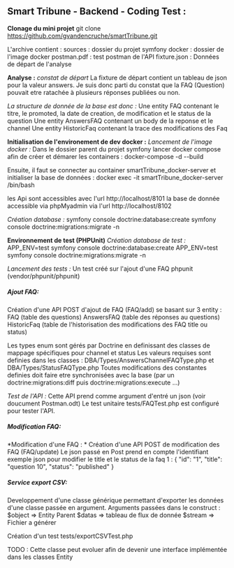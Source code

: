 ## Smart Tribune - Backend - Coding Test :

**Clonage du mini projet**
git clone https://github.com/gvandencruche/smartTribune.git

L'archive contient :
sources : dossier du projet symfony
docker : dossier de l'image docker
postman.pdf : test postman de l'API 
fixture.json : Données de départ de l'analyse


**Analyse :**
*constat de départ*
La fixture de départ contient un tableau de json pour la valeur answers.
Je suis donc parti du constat que la FAQ (Question) pouvait etre ratachée à plusieurs réponses publiées ou non.

*La structure de donnée de la base est donc :*
Une entity FAQ contenant le titre, le promoted, la date de creation, de modification  et le status de la question
Une entity AnswersFAQ contenant un body de la reponse et le channel
Une entity HistoricFaq contenant la trace des modifications des Faq



**Initialisation de l'environement de dev docker :**
*Lancement de l'image docker :*
Dans le dossier parent du projet symfony lancer docker compose afin de créer et démarer les containers :
docker-compose -d --build 

Ensuite, il faut se connecter au container smartTribune_docker-server et initialiser la base de données :
docker exec -it smartTribune_docker-server /bin/bash


les Api sont accessibles avec l'url http://localhost/8101
la base de donnée accessible via phpMyadmin via l'url http://localhost/8102


*Création database :*
symfony console doctrine:database:create
symfony console doctrine:migrations:migrate -n


**Environnement de test (PHPUnit)**
*Création database de test :*
APP_ENV=test symfony console doctrine:database:create
APP_ENV=test symfony console doctrine:migrations:migrate -n

*Lancement des tests :*
Un test créé sur l'ajout d'une FAQ
phpunit (vendor/phpunit/phpunit)


##### Ajout FAQ:

Création d'une API POST d'ajout de FAQ (FAQ/add) se basant sur 3 entity :
FAQ (table des questions)
AnswersFAQ (table des réponses au questions)
HistoricFaq (table de l'historisation des modifications des FAQ title ou status)

Les types enum sont gérés par Doctrine en definissant des classes de mappage spécifiques pour channel et status
Les valeurs requises sont definies dans les classes : 
DBA/Types/AnswersChannelFAQType.php et DBA/Types/StatusFAQType.php
Toutes modifications des constantes definies doit faire etre synchronisées avec la base (par un doctrine:migrations:diff puis doctrine:migrations:execute ...)

*Test de l'API :*
Cette API prend comme argument d'entré un json (voir doucument Postman.odt)
Le test unitaire tests/FAQTest.php est configuré pour tester l'API.


##### Modification FAQ:

*Modification d'une FAQ : *
Création d'une API POST de modification des FAQ (FAQ/update)
Le json passé en Post prend en compte l'identifiant
exemple json pour modifier le title et le status de la faq 1 :
{
    "id": "1",
    "title": "question 10",
    "status": "published"
}

##### Service export CSV:

Developpement d'une classe générique permettant d'exporter les données d'une classe passée en argument.
Arguments passées dans le construct :
$object =>  Entity Parent 
$datas  =>  tableau de flux de donnée 
$stream =>  Fichier a générer 

Création d'un test tests/exportCSVTest.php

TODO : Cette classe peut evoluer afin de devenir une interface implémentée dans les classes Entity
